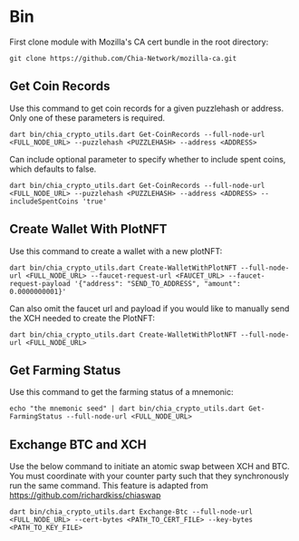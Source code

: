 # Bin

First clone module with Mozilla's CA cert bundle in the root directory:

```console
git clone https://github.com/Chia-Network/mozilla-ca.git
```

## Get Coin Records
Use this command to get coin records for a given puzzlehash or address. Only one of these parameters is required.   

```console
dart bin/chia_crypto_utils.dart Get-CoinRecords --full-node-url <FULL_NODE_URL> --puzzlehash <PUZZLEHASH> --address <ADDRESS> 
```

Can include optional parameter to specify whether to include spent coins, which defaults to false.

```console
dart bin/chia_crypto_utils.dart Get-CoinRecords --full-node-url <FULL_NODE_URL> --puzzlehash <PUZZLEHASH> --address <ADDRESS> --includeSpentCoins 'true'
```

## Create Wallet With PlotNFT

Use this command to create a wallet with a new plotNFT:

```console
dart bin/chia_crypto_utils.dart Create-WalletWithPlotNFT --full-node-url <FULL_NODE_URL> --faucet-request-url <FAUCET_URL> --faucet-request-payload '{"address": "SEND_TO_ADDRESS", "amount": 0.0000000001}'
```

Can also omit the faucet url and payload if you would like to manually send the XCH needed to create the PlotNFT:

```console
dart bin/chia_crypto_utils.dart Create-WalletWithPlotNFT --full-node-url <FULL_NODE_URL>
```

## Get Farming Status

Use this command to get the farming status of a mnemonic:

```console
echo "the mnemonic seed" | dart bin/chia_crypto_utils.dart Get-FarmingStatus --full-node-url <FULL_NODE_URL>
```

## Exchange BTC and XCH

Use the below command to initiate an atomic swap between XCH and BTC. You must coordinate with your counter party such that they synchronously run the same command. This feature is adapted from https://github.com/richardkiss/chiaswap

```console
dart bin/chia_crypto_utils.dart Exchange-Btc --full-node-url <FULL_NODE_URL> --cert-bytes <PATH_TO_CERT_FILE> --key-bytes <PATH_TO_KEY_FILE>

```
